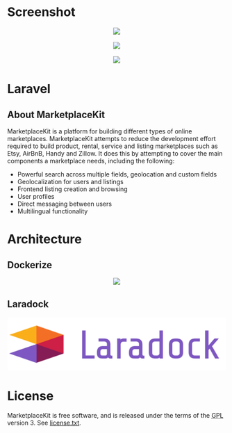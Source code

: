 # Screenshot

<p align="center"><img src="https://raw.githubusercontent.com/rezaduty/BornaPlus/master/front.png" width="400px"></p>

<p align="center"><img src="https://raw.githubusercontent.com/rezaduty/BornaPlus/master/dashboard.png" width="400px"></p>


<p align="center"><img src="https://marketplace-kit.s3.amazonaws.com/logo.png" width="400px"></p>

# Laravel

## About MarketplaceKit

MarketplaceKit is a platform for building different types of online marketplaces. MarketplaceKit attempts to reduce the development effort required to build product, rental, service and listing marketplaces such as Etsy, AirBnB, Handy and Zillow. It does this by attempting to cover the main components a marketplace needs, including the following:

- Powerful search across multiple fields, geolocation and custom fields
- Geolocalization for users and listings
- Frontend listing creation and browsing
- User profiles
- Direct messaging between users
- Multilingual functionality

# Architecture

## Dockerize

<p align="center"><img src="https://raw.githubusercontent.com/rezaduty/BornaPlus/master/multi-container_application.jpg"></p>

## Laradock

<p align="center"><img src="https://github.com/laradock/laradock/raw/master/.github/home-page-images/laradock-logo.jpg?raw=true"></p>


# License
MarketplaceKit is free software, and is released under the terms of the <abbr title="GNU General Public License">GPL</abbr> version 3. See <a href="license.txt">license.txt</a>.
